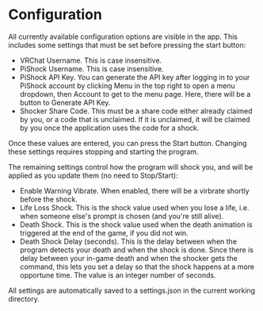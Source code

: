 # Configuration
All currently available configuration options are visible in the app. This includes some settings that must be set before pressing the start button:
 - VRChat Username. This is case insensitive.
 - PiShock Username. This is case insensitive.
 - PiShock API Key. You can generate the API key after logging in to your PiShock account by clicking Menu in the top right to open a menu dropdown, then Account to get to the menu page. Here, there will be a button to Generate API Key.
 - Shocker Share Code. This must be a share code either already claimed by you, or a code that is unclaimed. If it is unclaimed, it will be claimed by you once the application uses the code for a shock.

Once these values are entered, you can press the Start button. Changing these settings requires stopping and starting the program.

The remaining settings control how the program will shock you, and will be applied as you update them (no need to Stop/Start):
- Enable Warning Vibrate. When enabled, there will be a virbrate shortly before the shock.
- Life Loss Shock. This is the shock value used when you lose a life, i.e. when someone else's prompt is chosen (and you're still alive).
- Death Shock. This is the shock value used when the death animation is triggered at the end of the game, if you did not win.
- Death Shock Delay (seconds). This is the delay between when the program detects your death and when the shock is done. Since there is delay between your in-game death and when the shocker gets the command, this lets you set a delay so that the shock happens at a more opportune time. The value is an integer number of seconds.

All settings are automatically saved to a settings.json in the current working directory.